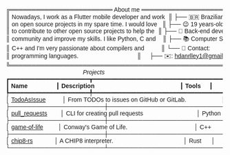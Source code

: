 <pre style="font-family:Helvetica">╔════════════════════════ About me ════════════════════════╗ 🤓 <a href="https://hicro.netlify.app/">Hícaro Dânrlley</a>                     
║ Nowadays, I work as a Flutter mobile developer and work  ║ ├── 🇧🇷 Brazilian                       
║ on open source projects in my spare time. I would love   ║ ├── 😉 19 years-old                    
║ to contribute to other open source projects to help the  ║ ├── 🔧 Back-end developer              
║ community and improve my skills. I like Python, C and    ║ ├── 📚 Computer Science student at <a href="https://ufal.br/">UFAL</a>
║ C++ and I&#x27;m very passionate about compilers and          ║ └── 📇 Contact:                        
║ programming languages.                                   ║     ├── ✉️: <a href="mailto:hdanrlley1@gmail.com">hdanrlley1@gmail.com</a>        
╚══════════════════════════════════════════════════════════╝     └── LinkedIn️: <a href="https://www.linkedin.com/in/hicaromiguel/">hicaromiguel</a>         
<span style="font-style: italic">                                              Projects                                              </span>
┏━━━━━━━━━━━━━━━━━━━━━━┳━━━━━━━━━━━━━━━━━━━━━━━━━━━━━━━━━━━━━━━━━━━━━━━━━━━━━━━━━━━━━━━┳━━━━━━━━━━━┓
┃<span style="font-weight: bold"> Name                 </span>┃<span style="font-weight: bold"> Description                                                   </span>┃<span style="font-weight: bold"> Tools     </span>┃
┡━━━━━━━━━━━━━━━━━━━━━━╇━━━━━━━━━━━━━━━━━━━━━━━━━━━━━━━━━━━━━━━━━━━━━━━━━━━━━━━━━━━━━━━╇━━━━━━━━━━━┩
│ <a href="https://github.com/HicaroD/TodoAsIssue">TodoAsIssue</a>          │ From TODOs to issues on GitHub or GitLab.                     │ Dart      │
├──────────────────────┼───────────────────────────────────────────────────────────────┼───────────┤
│ <a href="https://github.com/HicaroD/pull-requests">pull_requests</a>        │ CLI for creating pull requests                                │ Python    │
├──────────────────────┼───────────────────────────────────────────────────────────────┼───────────┤
│ <a href="https://github.com/HicaroD/game-of-life">game-of-life</a>         │ Conway&#x27;s Game of Life.                                        │ C++       │
├──────────────────────┼───────────────────────────────────────────────────────────────┼───────────┤
│ <a href="https://github.com/HicaroD/chip8-rs">chip8-rs</a>             │ A CHIP8 interpreter.                                          │ Rust      │
└──────────────────────┴───────────────────────────────────────────────────────────────┴───────────┘
</pre>